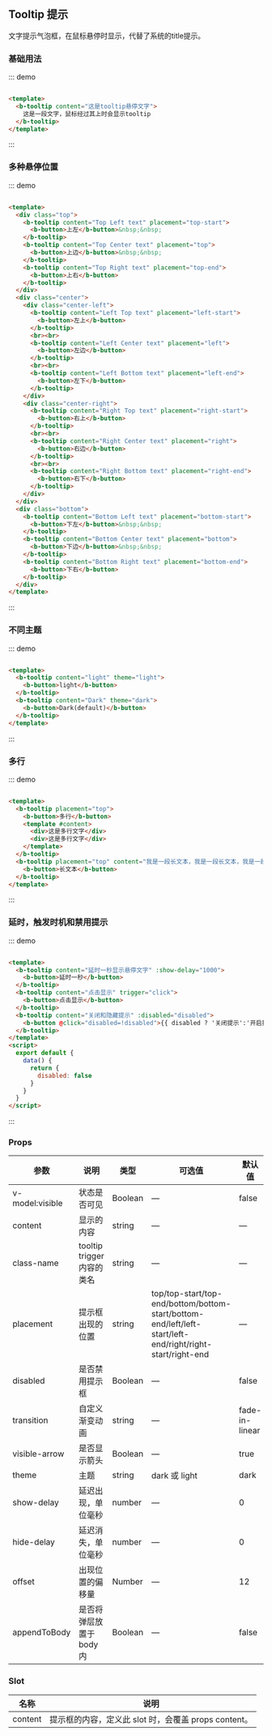 ## Tooltip 提示

文字提示气泡框，在鼠标悬停时显示，代替了系统的title提示。

### 基础用法

::: demo

```html

<template>
  <b-tooltip content="这是tooltip悬停文字">
    这是一段文字，鼠标经过其上时会显示tooltip
  </b-tooltip>
</template>
```

:::

### 多种悬停位置

::: demo

```html

<template>
  <div class="top">
    <b-tooltip content="Top Left text" placement="top-start">
      <b-button>上左</b-button>&nbsp;&nbsp;
    </b-tooltip>
    <b-tooltip content="Top Center text" placement="top">
      <b-button>上边</b-button>&nbsp;&nbsp;
    </b-tooltip>
    <b-tooltip content="Top Right text" placement="top-end">
      <b-button>上右</b-button>
    </b-tooltip>
  </div>
  <div class="center">
    <div class="center-left">
      <b-tooltip content="Left Top text" placement="left-start">
        <b-button>左上</b-button>
      </b-tooltip>
      <br><br>
      <b-tooltip content="Left Center text" placement="left">
        <b-button>左边</b-button>
      </b-tooltip>
      <br><br>
      <b-tooltip content="Left Bottom text" placement="left-end">
        <b-button>左下</b-button>
      </b-tooltip>
    </div>
    <div class="center-right">
      <b-tooltip content="Right Top text" placement="right-start">
        <b-button>右上</b-button>
      </b-tooltip>
      <br><br>
      <b-tooltip content="Right Center text" placement="right">
        <b-button>右边</b-button>
      </b-tooltip>
      <br><br>
      <b-tooltip content="Right Bottom text" placement="right-end">
        <b-button>右下</b-button>
      </b-tooltip>
    </div>
  </div>
  <div class="bottom">
    <b-tooltip content="Bottom Left text" placement="bottom-start">
      <b-button>下左</b-button>&nbsp;&nbsp;
    </b-tooltip>
    <b-tooltip content="Bottom Center text" placement="bottom">
      <b-button>下边</b-button>&nbsp;&nbsp;
    </b-tooltip>
    <b-tooltip content="Bottom Right text" placement="bottom-end">
      <b-button>下右</b-button>
    </b-tooltip>
  </div>
</template>
```

:::

### 不同主题

::: demo

```html

<template>
  <b-tooltip content="light" theme="light">
    <b-button>light</b-button>
  </b-tooltip>
  <b-tooltip content="Dark" theme="dark">
    <b-button>Dark(default)</b-button>
  </b-tooltip>
</template>
```

:::

### 多行

::: demo

```html

<template>
  <b-tooltip placement="top">
    <b-button>多行</b-button>
    <template #content>
      <div>这是多行文字</div>
      <div>这是多行文字</div>
    </template>
  </b-tooltip>
  <b-tooltip placement="top" content="我是一段长文本，我是一段长文本，我是一段长文本，我是一段长文本，我是一段长文本，我是一段长文本">
    <b-button>长文本</b-button>
  </b-tooltip>
</template>
```

:::

### 延时，触发时机和禁用提示

::: demo

```html

<template>
  <b-tooltip content="延时一秒显示悬停文字" :show-delay="1000">
    <b-button>延时一秒</b-button>
  </b-tooltip>
  <b-tooltip content="点击显示" trigger="click">
    <b-button>点击显示</b-button>
  </b-tooltip>
  <b-tooltip content="关闭和隐藏提示" :disabled="disabled">
    <b-button @click="disabled=!disabled">{{ disabled ? '关闭提示':'开启提示'}}</b-button>
  </b-tooltip>
</template>
<script>
  export default {
    data() {
      return {
        disabled: false
      }
    }
  }
</script>
```

:::

### Props

| 参数      | 说明    | 类型      | 可选值       | 默认值   |
|---------- |-------- |---------- |-------------  |-------- |
| v-model:visible     | 状态是否可见   | Boolean  |  —   |  false   |
| content     | 显示的内容   | string  |  —   |   —   |
| class-name     | tooltip trigger内容的类名   | string  |  —   |   —   |
| placement     | 提示框出现的位置   | string  |  top/top-start/top-end/bottom/bottom-start/bottom-end/left/left-start/left-end/right/right-start/right-end   |   —   |
| disabled     | 是否禁用提示框   | Boolean  |  —   |   false   |
| transition | 自定义渐变动画   |  string     |  —   |   fade-in-linear   |
| visible-arrow     | 是否显示箭头  |  Boolean  |  —   |   true   |
| theme     | 主题   |  string  |  dark 或 light   |   dark   |
| show-delay     | 延迟出现，单位毫秒   | number  | — |   0    |
| hide-delay     | 延迟消失，单位毫秒   | number  | — |   0    |
| offset    | 出现位置的偏移量   |  Number |  — |    12     |
| appendToBody    | 是否将弹层放置于 body 内   | Boolean  |  —   |   false   |

### Slot

| 名称      | 说明    |
|---------- |-------- |
| content     | 提示框的内容，定义此 slot 时，会覆盖 props content。   |
